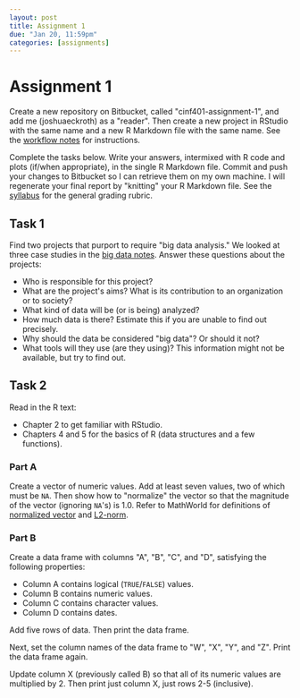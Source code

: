 ```yaml
---
layout: post
title: Assignment 1
due: "Jan 20, 11:59pm"
categories: [assignments]
---
```


# Assignment 1

Create a new repository on Bitbucket, called "cinf401-assignment-1", and add me (joshuaeckroth) as a "reader". Then create a new project in RStudio with the same name and a new R Markdown file with the same name. See the [workflow notes](/notes/workflow.html) for instructions.

Complete the tasks below. Write your answers, intermixed with R code and plots (if/when appropriate), in the single R Markdown file. Commit and push your changes to Bitbucket so I can retrieve them on my own machine. I will regenerate your final report by "knitting" your R Markdown file. See the [syllabus](/notes/syllabus.html) for the general grading rubric.

## Task 1

Find two projects that purport to require "big data analysis." We looked at three case studies in the [big data notes](/notes/big-data.html). Answer these questions about the projects:

- Who is responsible for this project?
- What are the project's aims? What is its contribution to an organization or to society?
- What kind of data will be (or is being) analyzed?
- How much data is there? Estimate this if you are unable to find out precisely.
- Why should the data be considered "big data"? Or should it not?
- What tools will they use (are they using)? This information might not be available, but try to find out.

## Task 2

Read in the R text:

- Chapter 2 to get familiar with RStudio.
- Chapters 4 and 5 for the basics of R (data structures and a few functions).

### Part A

Create a vector of numeric values. Add at least seven values, two of which must be `NA`. Then show how to "normalize" the vector so that the magnitude of the vector (ignoring `NA`'s) is 1.0. Refer to MathWorld for definitions of [normalized vector](http://mathworld.wolfram.com/NormalizedVector.html) and [L2-norm](http://mathworld.wolfram.com/L2-Norm.html).

### Part B

Create a data frame with columns "A", "B", "C", and "D", satisfying the following properties:

- Column A contains logical (`TRUE`/`FALSE`) values.
- Column B contains numeric values.
- Column C contains character values.
- Column D contains dates.

Add five rows of data. Then print the data frame.

Next, set the column names of the data frame to "W", "X", "Y", and "Z". Print the data frame again.

Update column X (previously called B) so that all of its numeric values are multiplied by 2. Then print just column X, just rows 2-5 (inclusive).